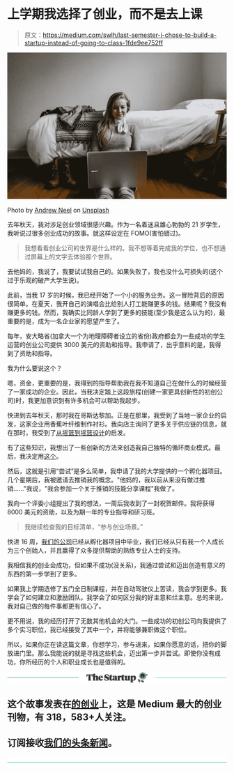 # 上学期我选择了创业，而不是去上课

> 原文：<https://medium.com/swlh/last-semester-i-chose-to-build-a-startup-instead-of-going-to-class-1fde9ee752ff>

![](img/ca9cf767e03b64f9d81ff12442fca714.png)

Photo by [Andrew Neel](https://unsplash.com/@andrewtneel?utm_source=medium&utm_medium=referral) on [Unsplash](https://unsplash.com?utm_source=medium&utm_medium=referral)

去年秋天，我对涉足创业领域很感兴趣。作为一名着迷且雄心勃勃的 21 岁学生，我听说过很多创业成功的故事。就这样设定在 FOMO(害怕错过)。

> 我想看看创业公司的世界是什么样的。我不想等着完成我的学位，也不想通过屏幕上的文字去体验那个世界。

去他妈的，我说了，我要试试我自己的。如果失败了，我也没什么可损失的(这个过于乐观的破产大学生说)。

此前，当我 17 岁的时候，我已经开始了一个小的服务业务。这一冒险背后的原因很简单。在夏天，我开自己的演唱会比给别人打工能赚更多的钱。结果呢？我没有赚更多的钱。然而，我确实比同龄人学到了更多的技能(至少我是这么认为的)，最重要的是，成为一名企业家的愿望产生了。

每年，安大略省(加拿大一个为地理障碍者设立的省份)政府都会为一些成功的学生运营的创业公司提供 3000 美元的资助和指导。我申请了，出乎意料的是，我得到了资助和指导。

我为什么要说这个？

嗯，资金，更重要的是，我得到的指导帮助我在我不知道自己在做什么的时候经营了一家成功的企业。因此，当我决定踏上这段旅程(创建一家更具创新性的初创公司)时，我更加意识到有许多机会可以帮助我起步。

快进到去年秋天，那时我在哥斯达黎加。正是在那里，我受到了当地一家企业的启发，这家企业用香蕉叶纤维制作衬衫。我向店主询问了更多关于供应链的信息，就在那时，我受到了[从摇篮到摇篮设计](https://en.wikipedia.org/wiki/Cradle-to-cradle_design)的启发。

有了这些知识，我想出了一些创新的方法来创造我自己独特的循环商业模式。最后，我决定用[这个](https://angel.co/fibrtex/jobs)。

然后，这就是引用“尝试”是多么简单，我申请了我的大学提供的一个孵化器项目。几个星期后，我被邀请去推销我的概念。"他妈的，我以前从来没有做过推销……"我说，"我会参加一个关于推销的技能分享课程"我做了。

我向一个评委小组提出了我的想法，一周后我收到了一封祝贺邮件。我将获得 8000 美元的资助，以及为期一年的专业指导和研习班。

> 我继续检查我的目标清单，“参与创业场景。”

快进 16 周，[我们的公司](https://fibrtex.com/)已经从孵化器项目中毕业，我们已经从只有我一个人成长为三个创始人，并且赢得了众多提供帮助的熟练专业人士的支持。

我相信我的创业会成功，但如果不成功(没关系)，我通过尝试和迈出创造有意义的东西的第一步学到了更多。

如果我上学期选修了五门全日制课程，并在自动驾驶仪上苦读，我会学到更多。我学会了如何建立和激励团队。我学会了如何区分我的好主意和烂主意。总的来说，我对自己做的每件事都更有信心了。

更不用说，我的经历打开了无数其他机会的大门。一些成功的初创公司向我提供了多个实习职位，我已经接受了其中一个，并将能够兼职做这个职位。

所以，如果你正在读这篇文章，你想学习，参与进来，如果你愿意的话，把你的脚放进门里。那么我能说的就是寻找这些机会，迈出第一步并尝试。即使你没有成功，你所经历的个人和职业成长也是值得的。

[![](img/308a8d84fb9b2fab43d66c117fcc4bb4.png)](https://medium.com/swlh)

## 这个故事发表在[的创业](https://medium.com/swlh)上，这是 Medium 最大的创业刊物，有 318，583+人关注。

## 订阅接收[我们的头条新闻](http://growthsupply.com/the-startup-newsletter/)。

[![](img/b0164736ea17a63403e660de5dedf91a.png)](https://medium.com/swlh)